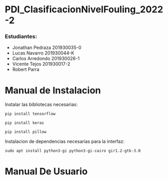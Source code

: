 # PDI_ClasificacionNivelFouling_2022-2

### Estudiantes:
* Jonathan Pedraza 201930035-0
* Lucas Navarro 201930044-K
* Carlos Arredondo 201930026-1
* Vicente Tejos 201930017-2
* Robert Parra


# Manual de Instalacion
Instalar las bibliotecas necesarias:

`pip install tensorflow`

`pip install keras`

`pip install pillow`

Instalacion de dependencias necesarias para la interfaz:

`sudo apt install python3-gi python3-gi-cairo gir1.2-gtk-3.0`


# Manual De Usuario

